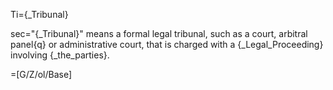 Ti={_Tribunal}

sec="{_Tribunal}" means a formal legal tribunal, such as a court, arbitral panel{q} or administrative court, that is charged with a {_Legal_Proceeding} involving {_the_parties}.

=[G/Z/ol/Base]
